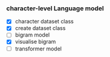 ### character-level Language model

- [x] character dataset class
- [x] create dataset class
- [ ] bigram model
- [x] visualise bigram
- [ ] transformer model
